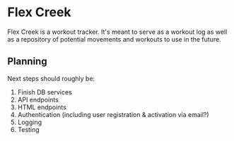 # Flex Creek

Flex Creek is a workout tracker. It's meant to serve as a workout log as well as a repository of potential movements and workouts to use in the future.

## Planning

Next steps should roughly be:

1. Finish DB services
2. API endpoints
3. HTML endpoints
4. Authentication (including user registration & activation via email?)
5. Logging
6. Testing
